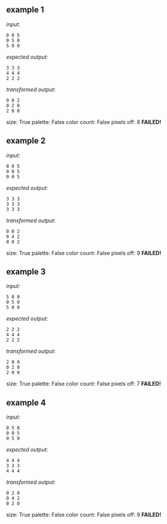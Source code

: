 
## example 1
*input:*
```
0 0 5
0 5 0
5 0 0
```
*expected output:*
```
3 3 3
4 4 4
2 2 2
```
*transformed output:*
```
0 0 2
0 2 0
2 0 0
```
size: True
palette: False
color count: False
pixels off: 8
**FAILED!**

## example 2
*input:*
```
0 0 5
0 0 5
0 0 5
```
*expected output:*
```
3 3 3
3 3 3
3 3 3
```
*transformed output:*
```
0 0 2
0 4 2
0 0 2
```
size: True
palette: False
color count: False
pixels off: 9
**FAILED!**

## example 3
*input:*
```
5 0 0
0 5 0
5 0 0
```
*expected output:*
```
2 2 2
4 4 4
2 2 2
```
*transformed output:*
```
2 0 0
0 2 0
2 0 0
```
size: True
palette: False
color count: False
pixels off: 7
**FAILED!**

## example 4
*input:*
```
0 5 0
0 0 5
0 5 0
```
*expected output:*
```
4 4 4
3 3 3
4 4 4
```
*transformed output:*
```
0 2 0
0 4 2
0 2 0
```
size: True
palette: False
color count: False
pixels off: 9
**FAILED!**
